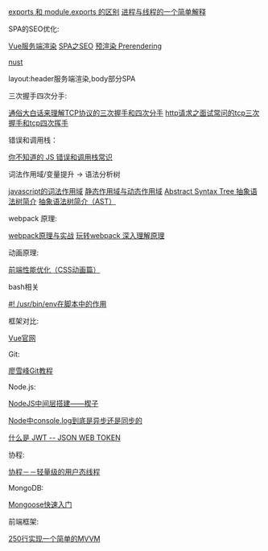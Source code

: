[exports 和 module.exports 的区别](https://cnodejs.org/topic/5231a630101e574521e45ef8)
[进程与线程的一个简单解释](http://www.ruanyifeng.com/blog/2013/04/processes_and_threads.html)


SPA的SEO优化:

[Vue服务端渲染](https://ssr.vuejs.org/zh/)
[SPA之SEO](https://segmentfault.com/a/1190000007410715)
[预渲染 Prerendering](https://github.com/chrisvfritz/prerender-spa-plugin)

[nust](https://zh.nuxtjs.org/)

layout:header服务端渲染,body部分SPA

三次握手四次分手:

[通俗大白话来理解TCP协议的三次握手和四次分手](https://github.com/jawil/blog/issues/14)
[http请求之面试常问的tcp三次握手和tcp四次挥手](http://www.jianshu.com/p/23c76a127e2d)

错误和调用栈：

[你不知道的 JS 错误和调用栈常识](https://zhuanlan.zhihu.com/p/25644447)

词法作用域/变量提升 -> 语法分析树

[javascript的词法作用域](http://js8.in/2011/08/15/javascript%E7%9A%84%E8%AF%8D%E6%B3%95%E4%BD%9C%E7%94%A8%E5%9F%9F/)
[静态作用域与动态作用域](https://zh.wikipedia.org/wiki/%E4%BD%9C%E7%94%A8%E5%9F%9F#.E9.9D.99.E6.80.81.E4.BD.9C.E7.94.A8.E5.9F.9F.E4.B8.8E.E5.8A.A8.E6.80.81.E4.BD.9C.E7.94.A8.E5.9F.9F)
[Abstract Syntax Tree 抽象语法树简介](https://div.io/topic/1994)
[抽象语法树简介（AST）](http://blog.csdn.net/dongtingzhizi/article/details/8019911)

webpack
原理:

[webpack原理与实战](http://imweb.io/topic/59324940b9b65af940bf58ae)
[玩转webpack 深入理解原理](http://www.thkdog.com/html5/2015/05/08/webpack.html)

动画原理:

[前端性能优化（CSS动画篇）](https://segmentfault.com/a/1190000000490328)

bash相关

[#! /usr/bin/env在脚本中的作用](http://blog.csdn.net/iamzhangzhuping/article/details/50425754)

框架对比:

[Vue官网](https://cn.vuejs.org/v2/guide/comparison.html)

Git:

[廖雪峰Git教程](https://www.liaoxuefeng.com/wiki/0013739516305929606dd18361248578c67b8067c8c017b000)

Node.js:

[NodeJS中间层搭建——楔子](http://jafeney.com/2016/01/10/2016-01-10-node-middleware/)

[Node中console.log到底是异步还是同步的](http://nekomiao.me/2017/06/21/console-log-async-or-sync/)

[什么是 JWT -- JSON WEB TOKEN](https://www.jianshu.com/p/576dbf44b2ae)


协程:

[协程－－轻量级的用户态线程](http://blog.csdn.net/shenlei19911210/article/details/61194617)

MongoDB:

[Mongoose快速入门](https://cnodejs.org/topic/595d9ad5a4de5625080fe118)

前端框架:

[250行实现一个简单的MVVM](https://zhuanlan.zhihu.com/p/24475845)

